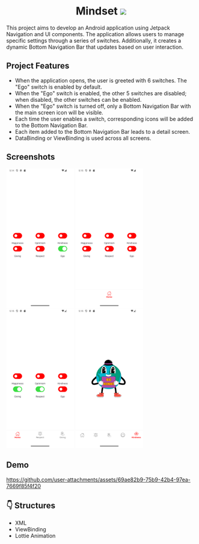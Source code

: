 <h1 align="center">
Mindset 
  <img src="https://img.shields.io/badge/-Kotlin-7c6fe1?style=flat&logo=kotlin&logoColor=white">
</h1>

This project aims to develop an Android application using Jetpack Navigation and UI components. The application allows users to manage specific settings through a series of switches. Additionally, it creates a dynamic Bottom Navigation Bar that updates based on user interaction.


## Project Features

- When the application opens, the user is greeted with 6 switches. The "Ego" switch is enabled by default.
- When the "Ego" switch is enabled, the other 5 switches are disabled; when disabled, the other switches can be enabled.
- When the "Ego" switch is turned off, only a Bottom Navigation Bar with the main screen icon will be visible.
- Each time the user enables a switch, corresponding icons will be added to the Bottom Navigation Bar.
- Each item added to the Bottom Navigation Bar leads to a detail screen.
- DataBinding or ViewBinding is used across all screens.

## Screenshots

<img src="https://github.com/bengisusaahin/Mindset/blob/main/screenshots/Screenshot_egoIsOpen.png" width="180"/> <img src="https://github.com/bengisusaahin/Mindset/blob/main/screenshots/Screenshot_egoIsClosed.png" width="180"/> <img src="https://github.com/bengisusaahin/Mindset/blob/main/screenshots/Screenshot_twoSwitchesSelected.png" width="180"/> <img src="https://github.com/bengisusaahin/Mindset/blob/main/screenshots/Screenshot_kindness_detail.png" width="180"/>

## Demo
https://github.com/user-attachments/assets/69ae82b9-75b9-42b4-97ea-7669f85f4f20




## :point_down: Structures 
- XML
- ViewBinding
- Lottie Animation

